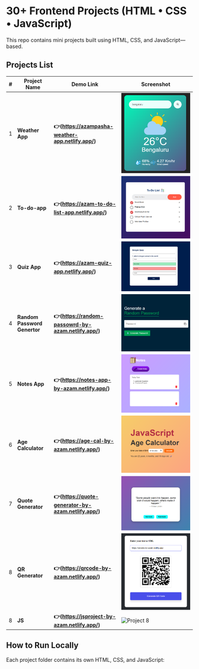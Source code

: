 
# 30+ Frontend Projects (HTML • CSS • JavaScript)

This repo contains mini projects built using HTML, CSS, and JavaScript—based.


##  Projects List

| #  | Project Name        | Demo Link                                                                 | Screenshot                              |
|----|---------------------|---------------------------------------------------------------------------|-----------------------------------------|
| 1  | **Weather App**  | **👉(https://azampasha-weather-app.netlify.app/)** | ![Project 1](assets/project-01.png)     |
| 2  | **To-do-app**  | **👉(https://azam-to-do-list-app.netlify.app/)**| ![Project 2](assets/project-02.png)     |
| 3  | **Quiz App**  | **👉(https://azam-quiz-app.netlify.app/)**| ![Project 3](assets/project-03.png)     |
| 4  | **Random Password Genertor**  | **👉(https://random-passowrd-by-azam.netlify.app/)**| ![Project 4](assets/project-04.png)     |
| 5  | **Notes App** | **👉(https://notes-app-by-azam.netlify.app/)**| ![Project 5](assets/project-05.png)     | 
| 6  | **Age Calculator** | **👉(https://age-cal-by-azam.netlify.app/)**| ![Project 6](assets/project-06.png)     |
| 7  | **Quote Generator** | **👉(https://quote-generator-by-azam.netlify.app/)**| ![Project 7](assets/project-07.png)     | 
| 8  | **QR Generator** | **👉(https://qrcode-by-azam.netlify.app/)**| ![Project 8](assets/project-08.png)     | 
| 8  | **JS** | **👉(https://jsproject-by-azam.netlify.app/)**| ![Project 8](assets/project-09.png)     | 


##  How to Run Locally


Each project folder contains its own HTML, CSS, and JavaScript:




